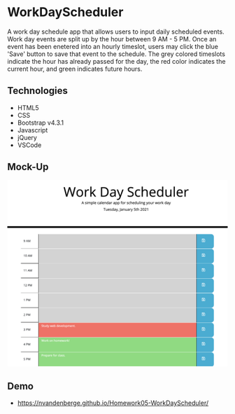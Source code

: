 # WorkDayScheduler
A work day schedule app that allows users to input daily scheduled events. Work day events are split up by the hour between 9 AM - 5 PM. Once an event has been enetered into an hourly timeslot, users may click the blue 'Save' button to save that event to the schedule. The grey colored timeslots indicate the hour has already passed for the day, the red color indicates the current hour, and green indicates future hours. 

## Technologies
- HTML5
- CSS
- Bootstrap v4.3.1
- Javascript
- jQuery
- VSCode

## Mock-Up
![Work Day Scheduler](./assets/images/homework05-mockup.png)

## Demo
- https://nvandenberge.github.io/Homework05-WorkDayScheduler/

